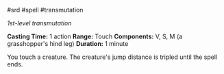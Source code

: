  #srd #spell #transmutation 

*1st-level transmutation*

**Casting Time:** 1 action
**Range:** Touch
**Components:** V, S, M (a grasshopper's hind leg)
**Duration:** 1 minute

You touch a creature. The creature's jump distance is tripled until the spell ends.
